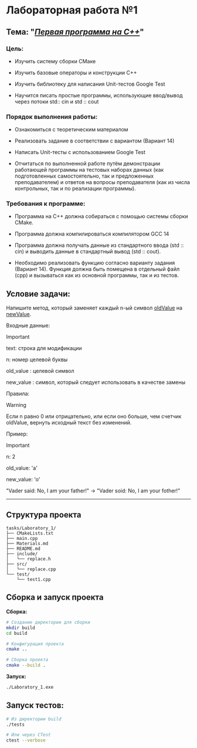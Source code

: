 # Лабораторная работа №1

## Тема: "*<u>Первая программа на C++</u>*"

### Цель:

- Изучить систему сборки СМаке

- Изучить базовые операторы и конструкции C++

- Изучить библиотеку для написания Unit-тестов Google Test

- Научится писать простые программы, использующие ввод/вывод через потоки std:: cin и std :: cout

### Порядок выполнения работы:

- Ознакомиться с теоретическим материалом

- Реализовать задание в соответствии с вариантом (Вариант 14)

- Написать Unit-тесты с использованием Google Test

- Отчитаться по выполненной работе путём демонстрации работающей программы на тестовых наборах данных (как подготовленных самостоятельно, так и предложенных преподавателем) и ответов на вопросы преподавателя (как из числа контрольных, так и по реализации программы).

### Требования к программе:

- Программа на C++ должна собираться с помощью системы сборки CMake.

- Программа должна компилироваться компилятором GCC 14

- Программа должна получать данные из стандартного ввода (std :: cin) и выводить
  данные в стандартный вывод (std :: cout).

- Необходимо реализовать функцию согласно варианту задания (Вариант 14). Функция должна быть помещена в отдельный файл (cpp) и вызываться как из основной программы, так и из тестов.

## Условие задачи:

Напишите метод, который заменяет каждый n-ый символ <u>oldValue</u> на <u>newValue</u>.

Входные данные:

> [!IMPORTANT]
> text: строка для модификации
> 
> n: номер целевой буквы
> 
> old_value : целевой символ
> 
> new_value : символ, который следует использовать в качестве замены

Правила:

> [!WARNING]
> Если n равно 0 или отрицательно, или если оно больше, чем счетчик oldValue, вернуть исходный текст без изменений.

Пример:

> [!IMPORTANT]
> n: 2
> 
> old_value: 'a'
> 
> new_value: 'o'
> 
> "Vader said: No, I am your father!" -> "Vader soid: No, I am your fother!"

---

## Структура проекта

```
tasks/Laboratory_1/
├── CMakeLists.txt
├── main.cpp
├── Materials.md
├── README.md
├── include/
│   └── replace.h
├── src/
│   └── replace.cpp
└── test/
    └── test1.cpp
```

## Сборка и запуск проекта

**Сборка:**

```bash
# Создание директории для сборки
mkdir build
cd build

# Конфигурация проекта
cmake ..

# Сборка проекта
cmake --build .
```

**Запуск:**

```bash
./Laboratory_1.exe
```

## Запуск тестов:

```bash
# Из директории build
./tests

# Или через CTest
ctest --verbose
```
